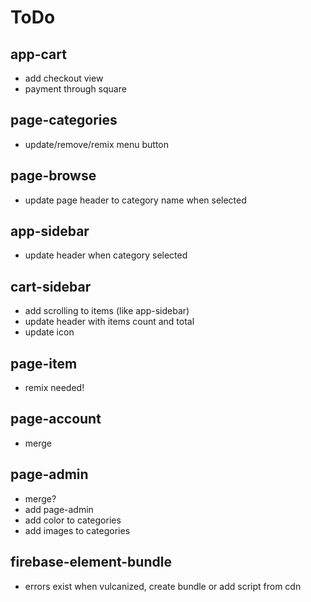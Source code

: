 
# ToDo
## app-cart
* add checkout view
* payment through square

## page-categories
* update/remove/remix menu button

## page-browse
* update page header to category name when selected

## app-sidebar
* update header when category selected

## cart-sidebar
* add scrolling to items (like app-sidebar)
* update header with items count and total
* update icon

## page-item
* remix needed!

## page-account
* merge

## page-admin
* merge?
* add page-admin
* add color to categories
* add images to categories

## firebase-element-bundle
* errors exist when vulcanized, create bundle or add script from cdn
